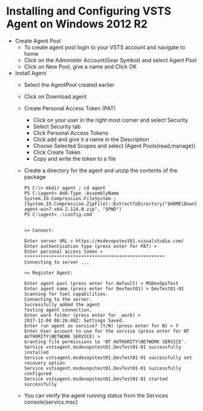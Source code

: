 # Installing and Configuring VSTS Agent on Windows 2012 R2

- Create Agent Pool
	- To create agent pool login to your VSTS account and navigate to home
	- Click on the Administer Account(Gear Symbol) and select Agent Pool
	- Click on New Pool, give a name and Click OK
- Install Agent
	- Select the AgentPool created earlier
	- Click on Download agent
	- Create Personal Access Token (PAT)
		- Click on your user in the right most corner and select Security
		- Select Security tab
		- Click Personal Access Tokens
		- Click add and give it a name in the Description
		- Choose Selected Scopes and select (Agent Pools(read,manage))
		- Click Create Token
		- Copy and write the token to a file
	- Create a directory for the agent and unzip the contents of the package

		```
		PS C:\> mkdir agent ; cd agent
		PS C:\agent> Add-Type -AssemblyName System.IO.Compression.FileSystem ; [System.IO.Compression.ZipFile]::ExtractToDirectory("$HOME\Downloads\vsts-agent-win7-x64-2.124.0.zip", "$PWD")
		PS C:\agent> .\config.cmd	
	
	
		>> Connect:
	
		Enter server URL > https://msdevopstest01.visualstudio.com/
		Enter authentication type (press enter for PAT) >
		Enter personal access token > ****************************************************
		Connecting to server ...
		
		>> Register Agent:
		
		Enter agent pool (press enter for default) > MSDevOpsTest
		Enter agent name (press enter for DevTest01) > DevTest01-01
		Scanning for tool capabilities.
		Connecting to the server.
		Successfully added the agent
		Testing agent connection.
		Enter work folder (press enter for _work) >
		2017-12-04 08:26:48Z: Settings Saved.
		Enter run agent as service? (Y/N) (press enter for N) > Y
		Enter User account to use for the service (press enter for NT AUTHORITY\NETWORK SERVICE) >
		Granting file permissions to 'NT AUTHORITY\NETWORK SERVICE'.
		Service vstsagent.msdevopstest01.DevTest01-01 successfully installed
		Service vstsagent.msdevopstest01.DevTest01-01 successfully set recovery option
		Service vstsagent.msdevopstest01.DevTest01-01 successfully configured
		Service vstsagent.msdevopstest01.DevTest01-01 started successfully
		```

	- You can verify the agent running status from the Services console(servics.msc)